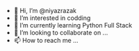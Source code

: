 - 👋 Hi, I’m @niyazrazak
- 👀 I’m interested in codding
- 🌱 I’m currently learning Python Full Stack
- 💞️ I’m looking to collaborate on ...
- 📫 How to reach me ...

<!---
niyazrazak/niyazrazak is a ✨ special ✨ repository because its `README.md` (this file) appears on your GitHub profile.
You can click the Preview link to take a look at your changes.
--->
